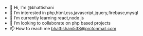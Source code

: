 - 👋 Hi, I’m @bhattishani
- 👀 I’m interested in php,html,css,javascript,jquery,firebase,mysql
- 🌱 I’m currently learning react,node js
- 💞️ I’m looking to collaborate on php based projects
- 📫 How to reach me bhattishani538@protonmail.com

<!---
bhattishani/bhattishani is a ✨ special ✨ repository because its `README.md` (this file) appears on your GitHub profile.
You can click the Preview link to take a look at your changes.
--->
